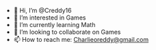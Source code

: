 - 👋 Hi, I’m @Creddy16
- 👀 I’m interested in Games
- 🌱 I’m currently learning Math
- 💞️ I’m looking to collaborate on Games
- 📫 How to reach me: Charlieoreddy@gmail.com
  
  

<!---
Creddy16/Creddy16 is a ✨ special ✨ repository because its `README.md` (this file) appears on your GitHub profile.
You can click the Preview link to take a look at your changes.
--->
